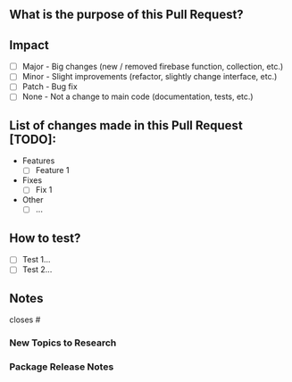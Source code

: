 ## What is the purpose of this Pull Request?
<!-- Small description here! 1-2 lines -->

## Impact
<!-- PR Impact, Please select one  -->

-   [ ] Major - Big changes (new / removed firebase function, collection, etc.)
-   [ ] Minor - Slight improvements (refactor, slightly change interface, etc.)
-   [ ] Patch - Bug fix
-   [ ] None - Not a change to main code (documentation, tests, etc.)

## List of changes made in this Pull Request [TODO]:
<!--
  Provide an overview of how you made the changes. Example:
  - [x] Have created a function to handle this or that
  - [x] Have added a new prop to MyComponent
  - [ ] Made a new firebase function for this purpose...
-->

- Features
    - [ ] Feature 1
- Fixes
    - [ ] Fix 1
- Other
    - [ ] ...

## How to test?
<!-- Provide steps to manually test your changes
An example:
  - [ ] Visit http://localhost:3000
  - [ ] Login with Admin account
  - ... and so on
-->
- [ ] Test 1...
- [ ] Test 2...

## Notes
<!-- If you have any notes, kindly leave them here -->

closes # <!-- if this PR closes an issue, kindly reference the issue here -->

<!-- Package-update note sections -->
### New Topics to Research
<!--
Here, put links to new or related libraries / resources
- [Resource 1](url): Some related site
-->

### Package Release Notes
<!--
#XXXX Bumps package-name from X.X.X to X.X.X
- Necessary changes / No necessary changes
- Interesting updates:
-->
